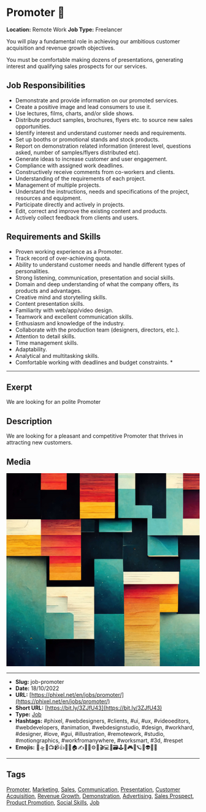 # Promoter 💪
**Location:** Remote Work
**Job Type:** Freelancer

You will play a fundamental role in achieving our ambitious customer acquisition and revenue growth objectives.

You must be comfortable making dozens of presentations, generating interest and qualifying sales prospects for our services.
## Job Responsibilities
- Demonstrate and provide information on our promoted services.
- Create a positive image and lead consumers to use it.
- Use lectures, films, charts, and/or slide shows.
- Distribute product samples, brochures, flyers etc. to source new sales opportunities.
- Identify interest and understand customer needs and requirements.
- Set up booths or promotional stands and stock products.
- Report on demonstration related information (interest level, questions asked, number of samples/flyers distributed etc).
- Generate ideas to increase customer and user engagement.
- Compliance with assigned work deadlines.
- Constructively receive comments from co-workers and clients.
- Understanding of the requirements of each project.
- Management of multiple projects.
- Understand the instructions, needs and specifications of the project, resources and equipment.
- Participate directly and actively in projects.
- Edit, correct and improve the existing content and products.
- Actively collect feedback from clients and users.

## Requirements and Skills

- Proven working experience as a Promoter.
- Track record of over-achieving quota.
- Ability to understand customer needs and handle different types of personalities.
- Strong listening, communication, presentation and social skills.
- Domain and deep understanding of what the company offers, its products and advantages.
- Creative mind and storytelling skills.
- Content presentation skills.
- Familiarity with web/app/video design.
- Teamwork and excellent communication skills.
- Enthusiasm and knowledge of the industry.
- Collaborate with the production team (designers, directors, etc.).
- Attention to detail skills.
- Time management skills.
- Adaptability.
- Analytical and multitasking skills.
- Comfortable working with deadlines and budget constraints. *
------------
## Exerpt
We are looking for an polite Promoter
## Description
We are looking for a pleasant and competitive Promoter that thrives in attracting new customers.
## Media
<img src="media/3c2c825b/job-promoter.jpg" loading="lazy"><br>

------------
- **Slug:** job-promoter
- **Date:** 18/10/2022
- **URL:** [https://phixel.net/en/jobs/promoter/](https://phixel.net/en/jobs/promoter/)
- **Short URL:** [https://bit.ly/3ZJfU43](https://bit.ly/3ZJfU43)
- **Type:** [Job](#job)
- **Hashtags:** #phixel, #webdesigners, #clients, #ui, #ux, #videoeditors, #webdevelopers, #animation, #webdesignstudio, #design, #workhard, #designer, #love, #gui, #illustration, #remotework, #studio, #motiongraphics, #workfromanywhere, #worksmart, #3d, #respet
- **Emojis:** 🎨🛸📼📺📹👍🔗📝🏠✍️👨‍💻⚙️🔮🎬‍💻👑🗃️🕹️👾🎮📲🪐🌟👽🚀🌌

------------
## Tags
[Promoter](#promoter), [Marketing](#marketing), [Sales](#sales), [Communication](#communication), [Presentation](#presentation), [Customer Acquisition](#customer-acquisition), [Revenue Growth](#revenue-growth), [Demonstration](#demonstration), [Advertising](#advertising), [Sales Prospect](#sales-prospect), [Product Promotion](#product-promotion), [Social Skills](#social-skills), [Job](#job)

